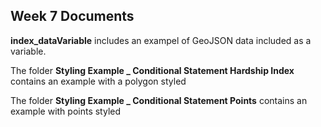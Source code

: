 ## Week 7 Documents


**index_dataVariable** includes an exampel of GeoJSON data included as a variable. 

The folder **Styling Example _ Conditional Statement Hardship Index** contains an example with a polygon styled

The folder **Styling Example _ Conditional Statement Points** contains an example with points styled
